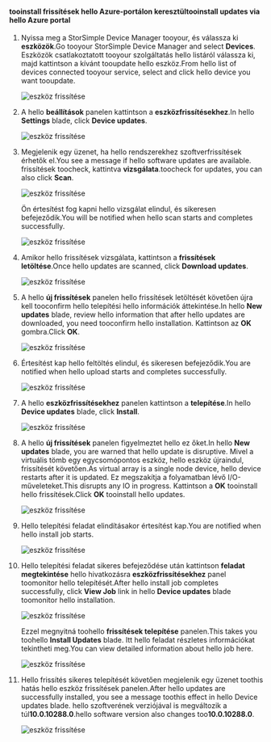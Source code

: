 <!--author=alkohli last changed: 11/07/16 -->

#### <a name="tooinstall-updates-via-hello-azure-portal"></a><span data-ttu-id="82a67-101">tooinstall frissítések hello Azure-portálon keresztül</span><span class="sxs-lookup"><span data-stu-id="82a67-101">tooinstall updates via hello Azure portal</span></span>

1. <span data-ttu-id="82a67-102">Nyissa meg a StorSimple Device Manager tooyour, és válassza ki **eszközök**.</span><span class="sxs-lookup"><span data-stu-id="82a67-102">Go tooyour StorSimple Device Manager and select **Devices**.</span></span> <span data-ttu-id="82a67-103">Eszközök csatlakoztatott tooyour szolgáltatás hello listáról válassza ki, majd kattintson a kívánt tooupdate hello eszköz.</span><span class="sxs-lookup"><span data-stu-id="82a67-103">From hello list of devices connected tooyour service, select and click hello device you want tooupdate.</span></span> 

    ![eszköz frissítése](../includes/media/storsimple-virtual-array-install-update-via-portal/azupdate1m.png) 

2. <span data-ttu-id="82a67-105">A hello **beállítások** panelen kattintson a **eszközfrissítésekhez**.</span><span class="sxs-lookup"><span data-stu-id="82a67-105">In hello **Settings** blade, click **Device updates**.</span></span> 

    ![eszköz frissítése](../includes/media/storsimple-virtual-array-install-update-via-portal/azupdate2m.png)  

3. <span data-ttu-id="82a67-107">Megjelenik egy üzenet, ha hello rendszerekhez szoftverfrissítések érhetők el.</span><span class="sxs-lookup"><span data-stu-id="82a67-107">You see a message if hello software updates are available.</span></span> <span data-ttu-id="82a67-108">frissítések toocheck, kattintva **vizsgálata**.</span><span class="sxs-lookup"><span data-stu-id="82a67-108">toocheck for updates, you can also click **Scan**.</span></span>

    ![eszköz frissítése](../includes/media/storsimple-virtual-array-install-update-via-portal/azupdate3m.png)

    <span data-ttu-id="82a67-110">Ön értesítést fog kapni hello vizsgálat elindul, és sikeresen befejeződik.</span><span class="sxs-lookup"><span data-stu-id="82a67-110">You will be notified when hello scan starts and completes successfully.</span></span>

    ![eszköz frissítése](../includes/media/storsimple-virtual-array-install-update-via-portal/azupdate5m.png)

4. <span data-ttu-id="82a67-112">Amikor hello frissítések vizsgálata, kattintson a **frissítések letöltése**.</span><span class="sxs-lookup"><span data-stu-id="82a67-112">Once hello updates are scanned, click **Download updates**.</span></span> 

    ![eszköz frissítése](../includes/media/storsimple-virtual-array-install-update-via-portal/azupdate6m.png)

5. <span data-ttu-id="82a67-114">A hello **új frissítések** panelen hello frissítések letöltését követően újra kell tooconfirm hello telepítési hello információk áttekintése.</span><span class="sxs-lookup"><span data-stu-id="82a67-114">In hello **New updates** blade, review hello information that after hello updates are downloaded, you need tooconfirm hello installation.</span></span> <span data-ttu-id="82a67-115">Kattintson az **OK** gombra.</span><span class="sxs-lookup"><span data-stu-id="82a67-115">Click **OK**.</span></span>

    ![eszköz frissítése](../includes/media/storsimple-virtual-array-install-update-via-portal/azupdate7m.png)

6. <span data-ttu-id="82a67-117">Értesítést kap hello feltöltés elindul, és sikeresen befejeződik.</span><span class="sxs-lookup"><span data-stu-id="82a67-117">You are notified when hello upload starts and completes successfully.</span></span>

     ![eszköz frissítése](../includes/media/storsimple-virtual-array-install-update-via-portal/azupdate8m.png)

5. <span data-ttu-id="82a67-119">A hello **eszközfrissítésekhez** panelen kattintson a **telepítése**.</span><span class="sxs-lookup"><span data-stu-id="82a67-119">In hello **Device updates** blade, click **Install**.</span></span>

     ![eszköz frissítése](../includes/media/storsimple-virtual-array-install-update-via-portal/azupdate11m.png)   

6. <span data-ttu-id="82a67-121">A hello **új frissítések** panelen figyelmeztet hello ez őket.</span><span class="sxs-lookup"><span data-stu-id="82a67-121">In hello **New updates** blade, you are warned that hello update is disruptive.</span></span> <span data-ttu-id="82a67-122">Mivel a virtuális tömb egy egycsomópontos eszköz, hello eszköz újraindul, frissítését követően.</span><span class="sxs-lookup"><span data-stu-id="82a67-122">As virtual array is a single node device, hello device restarts after it is updated.</span></span> <span data-ttu-id="82a67-123">Ez megszakítja a folyamatban lévő I/O-műveleteket.</span><span class="sxs-lookup"><span data-stu-id="82a67-123">This disrupts any IO in progress.</span></span> <span data-ttu-id="82a67-124">Kattintson a **OK** tooinstall hello frissítések.</span><span class="sxs-lookup"><span data-stu-id="82a67-124">Click **OK** tooinstall hello updates.</span></span> 

    ![eszköz frissítése](../includes/media/storsimple-virtual-array-install-update-via-portal/azupdate12m.png) 

7. <span data-ttu-id="82a67-126">Hello telepítési feladat elindításakor értesítést kap.</span><span class="sxs-lookup"><span data-stu-id="82a67-126">You are notified when hello install job starts.</span></span> 

    ![eszköz frissítése](../includes/media/storsimple-virtual-array-install-update-via-portal/azupdate13m.png)

8.  <span data-ttu-id="82a67-128">Hello telepítési feladat sikeres befejeződése után kattintson **feladat megtekintése** hello hivatkozásra **eszközfrissítésekhez** panel toomonitor hello telepítését.</span><span class="sxs-lookup"><span data-stu-id="82a67-128">After hello install job completes successfully, click **View Job** link in hello **Device updates** blade toomonitor hello installation.</span></span> 

    ![eszköz frissítése](../includes/media/storsimple-virtual-array-install-update-via-portal/azupdate15m.png)

    <span data-ttu-id="82a67-130">Ezzel megnyitná toohello **frissítések telepítése** panelen.</span><span class="sxs-lookup"><span data-stu-id="82a67-130">This takes you toohello **Install Updates** blade.</span></span> <span data-ttu-id="82a67-131">Itt hello feladat részletes információkat tekintheti meg.</span><span class="sxs-lookup"><span data-stu-id="82a67-131">You can view detailed information about hello job here.</span></span>

    ![eszköz frissítése](../includes/media/storsimple-virtual-array-install-update-via-portal/azupdate16m.png)

9. <span data-ttu-id="82a67-133">Hello frissítés sikeres telepítését követően megjelenik egy üzenet toothis hatás hello eszköz frissítések panelen.</span><span class="sxs-lookup"><span data-stu-id="82a67-133">After hello updates are successfully installed, you see a message toothis effect in hello Device updates blade.</span></span> <span data-ttu-id="82a67-134">hello szoftverének verziójával is megváltozik a túl**10.0.10288.0**.</span><span class="sxs-lookup"><span data-stu-id="82a67-134">hello software version also changes too**10.0.10288.0**.</span></span> 

    ![eszköz frissítése](../includes/media/storsimple-virtual-array-install-update-via-portal/azupdate17m.png)